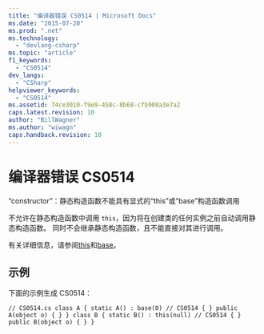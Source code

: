 ```yaml
---
title: "编译器错误 CS0514 | Microsoft Docs"
ms.date: "2015-07-20"
ms.prod: ".net"
ms.technology: 
  - "devlang-csharp"
ms.topic: "article"
f1_keywords: 
  - "CS0514"
dev_langs: 
  - "CSharp"
helpviewer_keywords: 
  - "CS0514"
ms.assetid: 74ce3010-f9e9-458c-8b68-cfb908a3e7a2
caps.latest.revision: 10
author: "BillWagner"
ms.author: "wiwagn"
caps.handback.revision: 10
---
```

# 编译器错误 CS0514
“constructor”：静态构造函数不能具有显式的“this”或“base”构造函数调用  
  
 不允许在静态构造函数中调用 `this`，因为将在创建类的任何实例之前自动调用静态构造函数。 同时不会继承静态构造函数，且不能直接对其进行调用。  
  
 有关详细信息，请参阅[this](../../csharp/language-reference/keywords/this.md)和[base](../../csharp/language-reference/keywords/base.md)。  
  
## 示例  
 下面的示例生成 CS0514：  
  
```  
// CS0514.cs class A { static A() : base(0) // CS0514 { } public A(object o) { } } class B { static B() : this(null) // CS0514 { } public B(object o) { } }  
```
